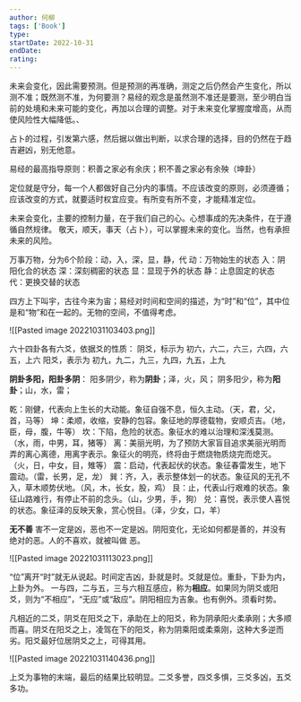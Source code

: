 ```yaml
---
author: 何柳
tags: ['Book']
type: 
startDate: 2022-10-31
endDate:
rating: 
---
```










未来会变化，因此需要预测。但是预测的再准确，测定之后仍然会产生变化，所以测不准；既然测不准，为何要测？易经的观念是虽然测不准还是要测，至少明白当前的处境和未来可能的变化，再加以合理的调整。对于未来变化掌握度增高，从而使风险性大幅降低。、

占卜的过程，引发第六感，然后据以做出判断，以求合理的选择，目的仍然在于趋吉避凶，别无他意。

易经的最高指导原则：积善之家必有余庆；积不善之家必有余殃（坤卦）

定位就是守分，每一个人都做好自己分内的事情。不应该改变的原则，必须遵循；应该改变的方式，就要适时权宜应变。有所变有所不变，才能精准定位。

未来会变化，主要的控制力量，在于我们自己的心。心想事成的先决条件，在于遵循自然规律。
敬天，顺天，事天（占卜），可以掌握未来的变化。当然，也有承担未来的风险。

万事万物，分为6个阶段：动，入，深，显，静，代
动：万物始生的状态
入：阴阳化合的状态
深：深刻稠密的状态
显：显现于外的状态
静：止息固定的状态
代：更换交替的状态


四方上下叫宇，古往今来为宙；易经对时间和空间的描述，为“时”和“位”，其中位是和“物”和在一起的。无物的空间，不值得考虑。

![[Pasted image 20221031103403.png]]



六十四卦各有六爻，依据爻的性质：
阴爻，标示为 初六，六二，六三，六四，六五，上六
阳爻，表示为 初九，九二，九三，九四，九五，上九

**阴卦多阳，阳卦多阴**：
阳多阴少，称为**阴卦**；泽，火，风；
阴多阳少，称为**阳卦**；山，水，雷；


乾：刚健，代表向上生长的大动能。象征自强不息，恒久主动。（天，君，父，首，马等）
坤：柔顺，收缩，安静的包容。象征地的厚德载物，安顺贞吉。（地，臣，母，腹，牛等）
坎：下陷，危险的状态。象征水的难以治理和深浅莫测。（水，雨，中男，耳，猪等）
离：美丽光明，为了预防大家盲目追求美丽光明而弄的离心离德，用离字表示。象征火的明亮，终将由于燃烧物质烧完而熄灭。（火，日，中女，目，雉等）
震：启动，代表起伏的状态。象征春雷发生，地下震动。（雷，长男，足，龙）
巽：齐，入，表示整体划一的状态。象征风的无孔不入，草木顺势伏地。（风，木，长女，股，鸡）
艮：止，代表山行艰难的状态。象征山路难行，有停止不前的念头。（山，少男，手，狗）
兑：喜悦，表示使人喜悦的状态。象征泽的反映天象，赏心悦目。（泽，少女，口，羊）


**无不善**
害不一定是凶，恶也不一定是凶。阴阳变化，无论如何都是善的，并没有绝对的恶。人的不喜欢，就被叫做 恶。

![[Pasted image 20221031113023.png]]



“位”离开“时”就无从说起。时间定吉凶，卦就是时。爻就是位。重卦，下卦为内，上卦为外。
一与四，二与五，三与六相互感应，称为**相应**。如果同为阴爻或阳爻，则为“不相应”，“无应”或“敌应”。阴阳相应为吉象。也有例外。须看时势。

凡相近的二爻，阴爻在阳爻之下，承助在上的阳爻，称为阴承阳火柔承刚；大多顺而喜。阴爻在阳爻之上，凌驾在下的阳爻，称为阴乘阳或柔乘刚，这种大多逆而劣。阳爻最好位居阴爻之上，可得其用。

![[Pasted image 20221031140436.png]]


上爻为事物的末端，最后的结果比较明显。二爻多誉，四爻多惧，三爻多凶，五爻多功。